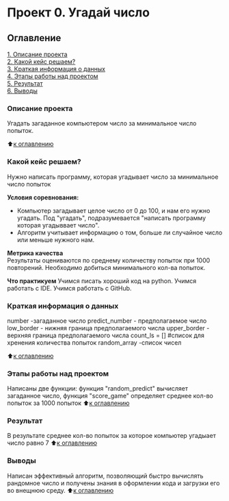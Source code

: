 # Проект 0. Угадай число

## Оглавление
[1. Описание проекта](https://github.com/sergiano137/sf_data_science/tree/main/project_0/README.md#Описание-проекта)  
[2. Какой кейс решаем?](https://github.com/sergiano137/sf_data_science/tree/main/project_0/README.md#Какой-кейс-решаем)  
[3. Краткая информация о данных](https://github.com/sergiano137/sf_data_science/tree/main/project_0/README.md#Краткая-информация-о-проекте)  
[4. Этапы работы над проектом](https://github.com/sergiano137/sf_data_science/tree/main/project_0/README.md#Этапы-работы-над-проектом)  
[5. Результат](https://github.com/sergiano137/sf_data_science/tree/main/project_0/README.md#Результат)  
[6. Выводы](https://github.com/sergiano137/sf_data_science/tree/main/project_0/README.md#Выводы)

### Описание проекта
Угадать загаданное компьютером число за минимальное число попыток.

:arrow_up:[к оглавлению](https://github.com/sergiano137/sf_data_science/tree/main/project_0#Оглавление)


### Какой кейс решаем?
Нужно написать программу, которая угадывает число за минимальное число попыток

**Условия соревнования:**
- Компьютер загадывает целое число от 0 до 100, и нам его нужно угадать. Под "угадать", подразумевается "написать программу
которая угадыввает число".
- Алгоритм учитывает информацию о том, больше ли случайное число или меньше нужного нам.

**Метрика качества**  
Результаты оцениваются по среднему количеству попыток при 1000 повторений. 
Необходимо добиться минимального кол-ва попыток.

**Что практикуем**
Учимся писать хороший код на python.
Учимся работать с IDE.
Учимся работать с GitHub.

### Краткая информация о данных
number -загаданное число
predict_number - предполагаемое число
low_border - нижняя граница предполагаемого числа
upper_border - верхняя граница предполагаемого числа
count_ls = [] #список для хренения количества попыток
random_array -список чисел

:arrow_up:[к оглавлению](https://github.com/sergiano137/sf_data_science/tree/main/project_0#Оглавление)

### Этапы работы над проектом
Написаны две функции: функция  "random_predict" вычисляет загаданное число, функция "score_game" определяет среднее кол-во попыток за 1000 попыток
:arrow_up:[к оглавлению](https://github.com/sergiano137/sf_data_science/tree/main/project_0#Оглавление)

### Результат
В результате среднее кол-во попыток за которое компьютер угадыает число равно 7
:arrow_up:[к оглавлению](https://github.com/sergiano137/sf_data_science/tree/main/project_0#Оглавление)

### Выводы
Написан эффективный алгоритм, позволяющий быстро вычислять рандомное число и получены знания в оформлении кода и загрузки его во внещнюю среду.
:arrow_up:[к оглавлению](https://github.com/sergiano137/sf_data_science/tree/main/project_0#Оглавление)
